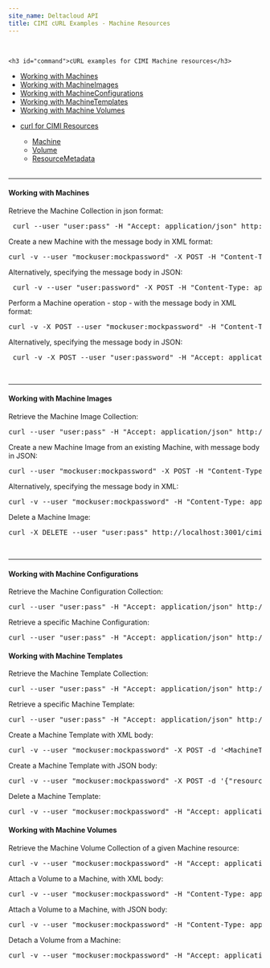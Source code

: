 ```yaml
---
site_name: Deltacloud API
title: CIMI cURL Examples - Machine Resources
---
```


<br/>

<div class="row">

  <div class="span8">

    <h3 id="command">cURL examples for CIMI Machine resources</h3>

<ul class="nav nav-pills">
  <li class="active"><a href="#machines" data-toggle="tab">Working with Machines</a></li>
  <li><a href="#machine-images" data-toggle="tab">Working with MachineImages</a></li>
  <li><a href="#machine-configs" data-toggle="tab">Working with MachineConfigurations</a></li>
  <li><a href="#machine-templates" data-toggle="tab">Working with MachineTemplates</a></li>
  <li><a href="#machine-volumes" data-toggle="tab">Working with Machine Volumes</a></li>
</ul>


  </div>

  <div class="span4">

<ul class="nav nav-list well">
  <li class="nav-header">
    <a href="/cimi-curl.html">curl for CIMI Resources</a>
  </li>
  <ul class="nav nav-list">
    <li class="active"><a href="/cimi-curl/cimi-curl-machines.html">Machine</a></li>
    <li><a href="/cimi-curl/cimi-curl-volumes.html">Volume</a></li>
    <li><a href="/cimi-curl/cimi-curl-resource_metadata.html">ResourceMetadata</a></li>
  </ul>
  <br/>
</ul>

  </div>

</div>

<div class="tab-content">

  <div class="tab-pane active" id="machines">

<hr/>

<h4 id="machines">Working with Machines</h4>

<p>Retrieve the Machine Collection in json format:</p>

<pre> curl --user "user:pass" -H "Accept: application/json" http://localhost:3001/cimi/machines </pre>

<p>Create a new Machine with the message body in XML format:</p>

<pre>
curl -v --user "mockuser:mockpassword" -X POST -H "Content-Type: application/xml" -H "Accept: application/xml" -d '&lt;MachineCreate xmlns="http://schemas.dmtf.org/cimi/1"&gt; &lt;name&gt; myMachine1 &lt;/name&gt; &lt;description&gt; my machine description &lt;/description&gt; &lt;machineTemplate&gt; &lt;machineConfig href="http://localhost:3001/cimi/machine_configurations/m1-small"&gt; &lt;/machineConfig&gt; &lt;machineImage href="http://localhost:3001/cimi/machine_images/img1"&gt; &lt;/machineImage&gt; &lt;/machineTemplate&gt; &lt;/MachineCreate&gt;' http://localhost:3001/cimi/machines
</pre>

<p>Alternatively, specifying the message body in JSON:</p>
<pre>
 curl -v --user "user:password" -X POST -H "Content-Type: application/json" -H "Accept: application/xml" -d '{ "resourceURI": "http://schemas.dmtf.org/cimi/1/MachineCreate", "name": "myMachine3", "description": "My very first json machine", "machineTemplate": { "machineConfig": { "href": "http://localhost:3001/cimi/machine_configurations/m1.small" }, "machineImage": { "href": "http://localhost:3001/cimi/machine_images/ami-48aa4921" } } }' http://localhost:3001/cimi/machines
</pre>

<p>Perform a Machine operation - stop - with the message body in XML format:</p>

<pre>
curl -v -X POST --user "mockuser:mockpassword" -H "Content-Type: application/xml" -H "Accept: application/xml" -d '&lt;Action xmlns="http://schemas.dmtf.org/cimi/1"&gt;&lt;action&gt; http://http://schemas.dmtf.org/cimi/1/action/stop &lt;/action&gt; &lt;/Action&gt;'  http://localhost:3001/cimi/machines/inst3/stop
</pre>

<p>Alternatively, specifying the message body in JSON:</p>
<pre>
 curl -v -X POST --user "user:password" -H "Accept: application/json" -H "Content-Type: application/json" -d '{"resourceURI": "http://www.dmtf.org/cimi/1/Action", "action":"http://www.dmtf.org/cimi/action/stop"}' http://localhost:3001/cimi/machines/i-5feb7c20/stop
</pre>

<br/>

<hr/>

</div>

<div class="tab-pane" id="machine-images">

<h4 id="machine-images">Working with Machine Images</h4>

<p>Retrieve the Machine Image Collection:</p>

<pre>
curl --user "user:pass" -H "Accept: application/json" http://localhost:3001/cimi/machine_images
</pre>

<p>Create a new Machine Image from an existing Machine, with message body in JSON:</p>

<pre>
curl --user "mockuser:mockpassword" -X POST -H "Content-Type: application/json" -H "Accept: application/json" -d '{"resourceURI":"http://schemas.dmtf.org/cimi/1/MachineImage", "name":"new_image","description":"my new machine image","type":"IMAGE", "imageLocation":"http://localhost:3001/cimi/machines/inst1"}' http://localhost:3001/cimi/machine_images
</pre>


<p>Alternatively, specifying the message body in XML:</p>

<pre>
curl -v --user "mockuser:mockpassword" -H "Content-Type: application/xml" -H "Accept: application/xml" -X POST -d "&lt;MachineImage&gt;&lt;name&gt;some_name&lt;/name&gt;&lt;description&gt;my new machine image&lt;/description&gt;&lt;type&gt;IMAGE&lt;/type&gt;&lt;imageLocation&gt;http://localhost:3001/cimi/machines/inst1&lt;/imageLocation&gt;&lt;/MachineImage&gt;" http://localhost:3001/cimi/machine_images
</pre>

<p>Delete a Machine Image:</p>

<pre>curl -X DELETE --user "user:pass" http://localhost:3001/cimi/machine_images/my_image </pre>

<br/>

<hr/>

</div>

<div class="tab-pane" id="machine-configs">

<h4 id="machine-configs">Working with Machine Configurations</h4>

<p>Retrieve the Machine Configuration Collection:</p>

<pre>
curl --user "user:pass" -H "Accept: application/json" http://localhost:3001/cimi/machine_configurations
</pre>

<p>Retrieve a specific Machine Configuration:</p>

<pre>
curl --user "user:pass" -H "Accept: application/json" http://localhost:3001/cimi/machine_configurations/m1-large
</pre>
</div>


<div class="tab-pane" id="machine-templates">

<h4>Working with Machine Templates</h4>
<p>Retrieve the Machine Template Collection:</p>

<pre>
curl --user "user:pass" -H "Accept: application/json" http://localhost:3001/cimi/machine_templates
</pre>

<p>Retrieve a specific Machine Template:</p>

<pre>
curl --user "user:pass" -H "Accept: application/json" http://localhost:3001/cimi/machine_templates/m1-large
</pre>

<p> Create a Machine Template with XML body: </p>

<pre>
curl -v --user "mockuser:mockpassword" -X POST -d '&lt;MachineTemplateCreate&gt;&lt;name&gt;myXmlTestMachineTemplate1&lt;/name&gt;&lt;description&gt;Description of my MachineTemplate&lt;/description&gt;&lt;property key="test"&gt;value&lt;/property&gt;&lt;machineConfig href="http://localhost:3001/cimi/machine_configurations/m1-xlarge"/&gt;&lt;machineImage href="http://localhost:3001/cimi/machine_images/img3"/&gt;&lt;/MachineTemplateCreate&gt;' -H "Content-Type: application/xml"  -H "Accept: application/xml" http://localhost:3001/cimi/machine_templates
</pre>

<p> Create a Machine Template with JSON body: </p>

<pre>
curl -v --user "mockuser:mockpassword" -X POST -d '{"resourceURI": "http://schemas.dmtf.org/cimi/1/MachineTemplateCreate","name": "myMachineDemoTemplate","description": "My very loved machine template","machineConfig": { "href": "http://localhost:3001/cimi/machine_configurations/m1-xlarge" },"machineImage": { "href": "http://localhost:3001/cimi/machine_images/img3" },"properties": { "foo": "bar","life": "is life"}}' -H "Content-Type: application/json"  -H "Accept: application/json" http://localhost:3001/cimi/machine_templates
</pre>

<p> Delete a Machine Template: </p>

<pre>
curl -v --user "mockuser:mockpassword" -H "Accept: application/xml" -X DELETE http://localhost:3001/cimi/machine_templates/2
</pre>

</div>

<div class="tab-pane" id="machine-volumes">

<h4>Working with Machine Volumes </h4>
<p>Retrieve the Machine Volume Collection of a given Machine resource:</p>

<pre>
curl -v --user "mockuser:mockpassword" -H "Accept: application/xml" http://localhost:3001/cimi/machines/inst1/volumes
</pre>

<p>Attach a Volume to a Machine, with XML body:</p>

<pre>
curl -v --user "mockuser:mockpassword" -H "Content-Type: application/xml" -H "Accept: application/xml" -X POST -d '<MachineVolume xmlns="http://schemas.dmtf.org/cimi/1/MachineVolume"><initialLocation> /dev/sdf </initialLocation> <volume href="http://localhost:3001/cimi/volumes/vol3"/></MachineVolume>'  http://localhost:3001/cimi/machines/inst1/volume_attach
</pre>

<p>Attach a Volume to a Machine, with JSON body:</p>

<pre>
curl -v --user "mockuser:mockpassword" -H "Content-Type: application/json" -H "Accept: application/xml" -X POST -d '{"resourceURI":"http://schemas.dmtf.org/cimi/1/MachineVolume", "initialLocation": "/dev/sdf", "volume": {"href":"http://localhost:3001/cimi/volumes/vol2"}}' http://localhost:3001/cimi/machines/inst1/volume_attach
</pre>

<p>Detach a Volume from a Machine:</p>

<pre>
curl -v --user "mockuser:mockpassword" -H "Accept: application/xml" -X DELETE http://localhost:3001/cimi/machines/inst1/volumes/vol2
</pre>

</div>
